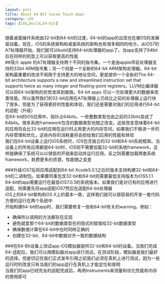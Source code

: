 ```yaml
---
layout: post
title: About 64-Bit Cocoa Touch Apps
category: iOS
tags: [iOS,Build,64-bit]
---
```




随着桌面操作系统由32-bit到64-bit的过渡，64-bit的app的出现也在被OS的发展驱动着。现在，iOS的系统架构和桌面系统的架构也有很多相同的地方。从iOS7的A7处理器开始，我们就可以build支持64-bit处理器的app了。当app支持了64bit后在同样的机型上可以获取更高的性能  
##简介
 apple 的A7处理器支持两个不同的指令集。一个是由apple早前处理器支持的32bit ARM指令集；另一个则是一个全新的64-bit ARM架构处理器。64-bit架构最重要的改进不局限于支持更大的地址空间，更是提供一个全新的The 64-bit architecture supports a new and streamlined instruction set that supports twice as many integer and floating-point registers。LLVM比编译器可以将64-bit架构的优势发挥到极致。64-bit apps 可以一次处理更大的数据来改善性能。所以虽然我们的32-bit应用在A7处理器上已经比之前的处理器上运行快了很多，但是为了获得更好的性能和体验，我们还是需要对我们的应用进行64-bit的适配（升级）  
 在64-bit的iOS应用中，指针占64bits，一些整数类型也由之前的32bits变成了64bits。很多系统framework包含的数据类型也随之改变。这些改变意味着64-bit的应用将会比32-bit的应用在运行时占用更大的内存空间，如果我们不做进一步的内存管理和优化，这些内存的消耗量将会损给我们应用的性能和体验  
 我们在64-bit设备上运行iOS系统时，iOS包含独立的32-bit和64-bit系统框架。当设备上的所有应用都是64-bit时，iOS则不需要加载32-bit的系统framework，这样就确保了系统可以以很低的开销来启动并运行应用。反之则需要加载两套系统framework，耗费更多的资源，性能随之变差  

###升级iOS7后将应用适配到64-bit
Xcode5.0.1之后的版本支持构建32-bit和64-bit的二进制包。如果要同事包含32-bit和64-bit则需要最低支持版本为iOS5.1.1 64-bit的app需要运行在最低iOS7.0.3的系统版本。如果我们是对已有的应用进行适配，则需要先将app适配iOS7然后在适配64-bit处理器  
iOS上的64-bit架构和OS X上的基本一致，这样我们就可以很容易的开发一套代码方便的运行在两个系统中  
开始构建64-bit的app时，我们需要修复一些和64-bit有关的warning，例如：  
* 确保所以调用的方法都存在实现  
* 避免就爱那个64-bit的数据类型在的隐式的赋值给32-bit数据类型  
* 确保数值计算在64-bit中也时同样正确的  
* 创建在32-bit、64-bit中数据对齐一致的数据结构  
 
###在64-Bit设备上测试app
iOS模拟器提供32-bit和64-bit的设备。当我们完成64-适配后，我们可以用模拟器对app进行测试，在测试阶段，模拟器是我们最好的选择。但是切记在我们正式发布引用之前我们必须在真机上进行测试，因为一些运行时的改变只有当我们的app运行在真机上才能定位和查明  
当我们的app已经完全的适配完成后，再用Instruments来测量和优化性能和内存的使用即可


